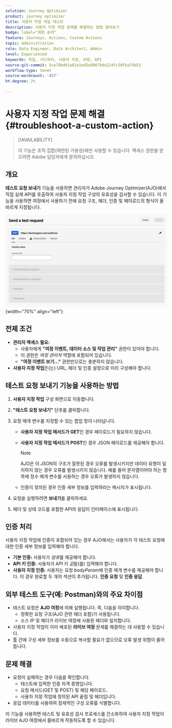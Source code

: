 ```yaml
---
solution: Journey Optimizer
product: journey optimizer
title: 사용자 지정 작업 테스트
description: 사용자 지정 작업 문제를 해결하는 방법 알아보기
badge: label="제한 공개"
feature: Journeys, Actions, Custom Actions
topic: Administration
role: Data Engineer, Data Architect, Admin
level: Experienced
keywords: 작업, 서드파티, 사용자 지정, 여정, API
source-git-commit: 5ce76bd61a61e1ed5e896f8da224fc20fba74b53
workflow-type: tm+mt
source-wordcount: '457'
ht-degree: 2%

---
```



# 사용자 지정 작업 문제 해결 {#troubleshoot-a-custom-action}

>[!AVAILABILITY]
>
>이 기능은 조직 집합(제한된 가용성)에만 사용할 수 있습니다. 액세스 권한을 받으려면 Adobe 담당자에게 문의하십시오.
>

## 개요

**테스트 요청 보내기** 기능을 사용하면 관리자가 Adobe Journey Optimizer(AJO)에서 직접 실제 API를 호출하여 사용자 지정 작업 구성의 유효성을 검사할 수 있습니다. 이 기능을 사용하면 여정에서 사용하기 전에 요청 구조, 헤더, 인증 및 페이로드의 형식이 올바르게 지정됩니다.

![](assets/send-test-request.png){width="70%" align="left"}

## 전제 조건

- **관리자 액세스 필요:**
   - 사용자에게 **&quot;여정 이벤트, 데이터 소스 및 작업 관리&quot;** 권한이 있어야 합니다.
   - 이 권한은 *여정 관리자* 역할에 포함되어 있습니다.
   - **&quot;여정 이벤트 보기...&quot;** 권한만으로는 충분하지 않습니다.
- **사용자 지정 작업**&#x200B;은(는) URL, 헤더 및 인증 설정으로 미리 구성해야 합니다.

## 테스트 요청 보내기 기능을 사용하는 방법

1. **사용자 지정 작업** 구성 화면으로 이동합니다.
1. **&quot;테스트 요청 보내기&quot;** 단추를 클릭합니다.
1. 요청 매개 변수를 지정할 수 있는 팝업 창이 나타납니다.
   - **사용자 지정 작업 메서드가 GET**&#x200B;인 경우 페이로드가 필요하지 않습니다.
   - **사용자 지정 작업 메서드가 POST**&#x200B;인 경우 JSON 페이로드를 제공해야 합니다.

     >[!NOTE]
     >
     >AJO은 이 JSON의 구조가 잘못된 경우 오류를 발생시키지만 데이터 유형이 일치하지 않는 경우 오류를 발생시키지 않습니다. 예를 들어 문자열이어야 하는 항목에 정수 매개 변수를 사용하는 경우 오류가 발생하지 않습니다.

   - 인증이 정의된 경우 인증 세부 정보를 입력하라는 메시지가 표시됩니다.

1. 요청을 실행하려면 **보내기**&#x200B;를 클릭하세요.
1. 헤더 및 상태 코드를 포함한 API의 응답이 인터페이스에 표시됩니다.

## 인증 처리

사용자 지정 작업에 인증이 포함되어 있는 경우 AJO에서는 사용자가 각 테스트 요청에 대한 인증 세부 정보를 입력해야 합니다.

- **기본 인증:** 사용자가 *암호*&#x200B;를 제공해야 합니다.
- **API 키 인증:** 사용자가 API 키 *값*&#x200B;을(를) 입력해야 합니다.
- **사용자 지정 인증:** 사용자는 요청 *bodyParam*&#x200B;에 인증 매개 변수를 제공해야 합니다. 이 경우 완료할 두 개의 섹션이 추가됩니다. **인증 요청** 및 **인증 응답**.

## 외부 테스트 도구(예: Postman)와의 주요 차이점

- 테스트 요청은 **AJO 여정**&#x200B;에 의해 실행됩니다. 즉, 다음을 의미합니다.
   - 정확한 요청 구조(AJO 관련 헤더 포함)가 사용됩니다.
   - 소스 IP 및 헤더가 라이브 여정에 사용된 헤더와 일치합니다.
- 사용자 지정 작업이 이미 배포된 **라이브 여정** 문제를 해결하는 데 사용할 수 있습니다.
- 툴 간에 구성 세부 정보를 수동으로 복사할 필요가 없으므로 오류 발생 위험이 줄어듭니다.

## 문제 해결

- 요청이 실패하는 경우 다음을 확인합니다.
   - 테스트에 입력한 인증 자격 증명입니다.
   - 요청 메서드(GET 및 POST) 및 해당 페이로드.
   - 사용자 지정 작업에 정의된 API 끝점 및 헤더입니다.
- 응답 데이터를 사용하여 잠재적인 구성 오류를 식별합니다.

이 기능을 사용하면 테스트 및 유효성 검사 프로세스를 간소화하여 사용자 지정 작업이 라이브 AJO 여정에서 올바르게 작동하도록 할 수 있습니다.

